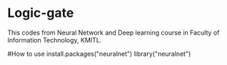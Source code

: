 # Logic-gate
This codes from Neural Network and Deep learning course in Faculty of Information Technology, KMITL.

#How to use
install.packages("neuralnet")
library("neuralnet")
